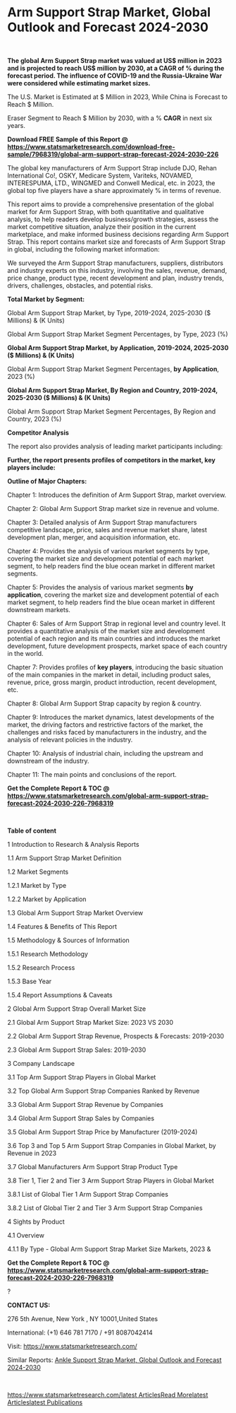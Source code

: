 <h1>Arm Support Strap Market, Global Outlook and Forecast 2024-2030</h1><br/><p><strong>The global Arm Support Strap market was valued at US$ million in 2023 and is projected to reach US$ million by 2030, at a <strong>CAGR</strong> of % during the forecast period. The influence of COVID-19 and the Russia-Ukraine War were considered while estimating market sizes.</strong></p>
 
 
 
 <p>The U.S. Market is Estimated at $ Million in 2023, While China is Forecast to Reach $ Million.</p>
 
 
 
 <p>Eraser Segment to Reach $ Million by 2030, with a % <strong>CAGR</strong> in next six years.</p>
 
 
 
 <p><strong>Download FREE Sample of this Report @ <a href="https://www.statsmarketresearch.com/download-free-sample/7968319/global-arm-support-strap-forecast-2024-2030-226">https://www.statsmarketresearch.com/download-free-sample/7968319/global-arm-support-strap-forecast-2024-2030-226</a></strong></p>
 
 
 
 <p>The global key manufacturers of Arm Support Strap include DJO, Rehan International Co!, OSKY, Medicare System, Variteks, NOVAMED, INTERESPUMA, LTD., WINGMED and Conwell Medical, etc. in 2023, the global top five players have a share approximately % in terms of revenue.</p>
 
 
 
 <p>This report aims to provide a comprehensive presentation of the global market for Arm Support Strap, with both quantitative and qualitative analysis, to help readers develop business/growth strategies, assess the market competitive situation, analyze their position in the current marketplace, and make informed business decisions regarding Arm Support Strap. This report contains market size and forecasts of Arm Support Strap in global, including the following market information:</p>
 
 
 
 <p>We surveyed the Arm Support Strap manufacturers, suppliers, distributors and industry experts on this industry, involving the sales, revenue, demand, price change, product type, recent development and plan, industry trends, drivers, challenges, obstacles, and potential risks.</p>
 
 
 
 <p><strong>Total Market by Segment:</strong></p>
 
 
 
 <p>Global Arm Support Strap Market, by Type, 2019-2024, 2025-2030 ($ Millions) & (K Units)</p>
 
 
 
 <p>Global Arm Support Strap Market Segment Percentages, by Type, 2023 (%)</p>
 
 
 
 <p><strong>Global Arm Support Strap Market, <strong>by Application</strong>, 2019-2024, 2025-2030 ($ Millions) & (K Units)</strong></p>
 
 
 
 <p>Global Arm Support Strap Market Segment Percentages, <strong>by Application</strong>, 2023 (%)</p>
 
 
 
 <p><strong>Global Arm Support Strap Market, By Region and Country, 2019-2024, 2025-2030 ($ Millions) & (K Units)</strong></p>
 
 
 
 <p>Global Arm Support Strap Market Segment Percentages, By Region and Country, 2023 (%)</p>
 
 
 
 <p><strong>Competitor Analysis</strong></p>
 
 
 
 <p>The report also provides analysis of leading market participants including:</p>
 
 
 
 <p><strong>Further, the report presents profiles of competitors in the market, <strong>key players</strong> include:</strong></p>
 
 
 
 <p><strong>Outline of Major Chapters:</strong></p>
 
 
 
 <p>Chapter 1: Introduces the definition of Arm Support Strap, market overview.</p>
 
 
 
 <p>Chapter 2: Global Arm Support Strap market size in revenue and volume.</p>
 
 
 
 <p>Chapter 3: Detailed analysis of Arm Support Strap manufacturers competitive landscape, price, sales and revenue market share, latest development plan, merger, and acquisition information, etc.</p>
 
 
 
 <p>Chapter 4: Provides the analysis of various market segments by type, covering the market size and development potential of each market segment, to help readers find the blue ocean market in different market segments.</p>
 
 
 
 <p>Chapter 5: Provides the analysis of various market segments <strong>by application</strong>, covering the market size and development potential of each market segment, to help readers find the blue ocean market in different downstream markets.</p>
 
 
 
 <p>Chapter 6: Sales of Arm Support Strap in regional level and country level. It provides a quantitative analysis of the market size and development potential of each region and its main countries and introduces the market development, future development prospects, market space of each country in the world.</p>
 
 
 
 <p>Chapter 7: Provides profiles of <strong>key players</strong>, introducing the basic situation of the main companies in the market in detail, including product sales, revenue, price, gross margin, product introduction, recent development, etc.</p>
 
 
 
 <p>Chapter 8: Global Arm Support Strap capacity by region & country.</p>
 
 
 
 <p>Chapter 9: Introduces the market dynamics, latest developments of the market, the driving factors and restrictive factors of the market, the challenges and risks faced by manufacturers in the industry, and the analysis of relevant policies in the industry.</p>
 
 
 
 <p>Chapter 10: Analysis of industrial chain, including the upstream and downstream of the industry.</p>
 
 
 
 <p>Chapter 11: The main points and conclusions of the report.</p>
 
 
 
 <div><b>Get the Complete Report & TOC @ <a href="https://www.statsmarketresearch.com/global-arm-support-strap-forecast-2024-2030-226-7968319">https://www.statsmarketresearch.com/global-arm-support-strap-forecast-2024-2030-226-7968319</a></b></div>
 
 
 
 <p><br />
 
 <b>Table of content</b></p>
 
 
 
 <p>1 Introduction to Research & Analysis Reports<br />
 
 1.1 Arm Support Strap Market Definition<br />
 
 1.2 Market Segments<br />
 
 1.2.1 Market by Type<br />
 
 1.2.2 Market by Application<br />
 
 1.3 Global Arm Support Strap Market Overview<br />
 
 1.4 Features & Benefits of This Report<br />
 
 1.5 Methodology & Sources of Information<br />
 
 1.5.1 Research Methodology<br />
 
 1.5.2 Research Process<br />
 
 1.5.3 Base Year<br />
 
 1.5.4 Report Assumptions & Caveats<br />
 
 2 Global Arm Support Strap Overall Market Size<br />
 
 2.1 Global Arm Support Strap Market Size: 2023 VS 2030<br />
 
 2.2 Global Arm Support Strap Revenue, Prospects & Forecasts: 2019-2030<br />
 
 2.3 Global Arm Support Strap Sales: 2019-2030<br />
 
 3 Company Landscape<br />
 
 3.1 Top Arm Support Strap Players in Global Market<br />
 
 3.2 Top Global Arm Support Strap Companies Ranked by Revenue<br />
 
 3.3 Global Arm Support Strap Revenue by Companies<br />
 
 3.4 Global Arm Support Strap Sales by Companies<br />
 
 3.5 Global Arm Support Strap Price by Manufacturer (2019-2024)<br />
 
 3.6 Top 3 and Top 5 Arm Support Strap Companies in Global Market, by Revenue in 2023<br />
 
 3.7 Global Manufacturers Arm Support Strap Product Type<br />
 
 3.8 Tier 1, Tier 2 and Tier 3 Arm Support Strap Players in Global Market<br />
 
 3.8.1 List of Global Tier 1 Arm Support Strap Companies<br />
 
 3.8.2 List of Global Tier 2 and Tier 3 Arm Support Strap Companies<br />
 
 4 Sights by Product<br />
 
 4.1 Overview<br />
 
 4.1.1 By Type - Global Arm Support Strap Market Size Markets, 2023 &</p>
 
 
 
 <div><b>Get the Complete Report & TOC @ <a href="https://www.statsmarketresearch.com/global-arm-support-strap-forecast-2024-2030-226-7968319">https://www.statsmarketresearch.com/global-arm-support-strap-forecast-2024-2030-226-7968319</a></b></div>
 
 
 
 <p>? </p>
 
 
 
 <p><b>CONTACT US:</b><br />
 
 276 5th Avenue, New York , NY 10001,United States<br />
 
 International: (+1) 646 781 7170 / +91 8087042414<br />
 
 Visit: <a href="https://www.statsmarketresearch.com/">https://www.statsmarketresearch.com/</a><br />
 
 Similar Reports: <a href="https://www.statsmarketresearch.com/global-arm-support-strap-forecast-2024-2030-226-7968319">Ankle Support Strap Market, Global Outlook and Forecast 2024-2030</a><br />
 
 <br />
 
 <a href="https://gyeongbokgung.com">https://www.statsmarketresearch.com/</a><a href="https://hallyeomaritime.com">latest Articles</a><a href="https://jingwansa.com">Read More</a><a href="https://nguoiviet.jp/">latest Articles</a><a href="https://www.intelmarketresearch.com/">latest Publications</a></p>